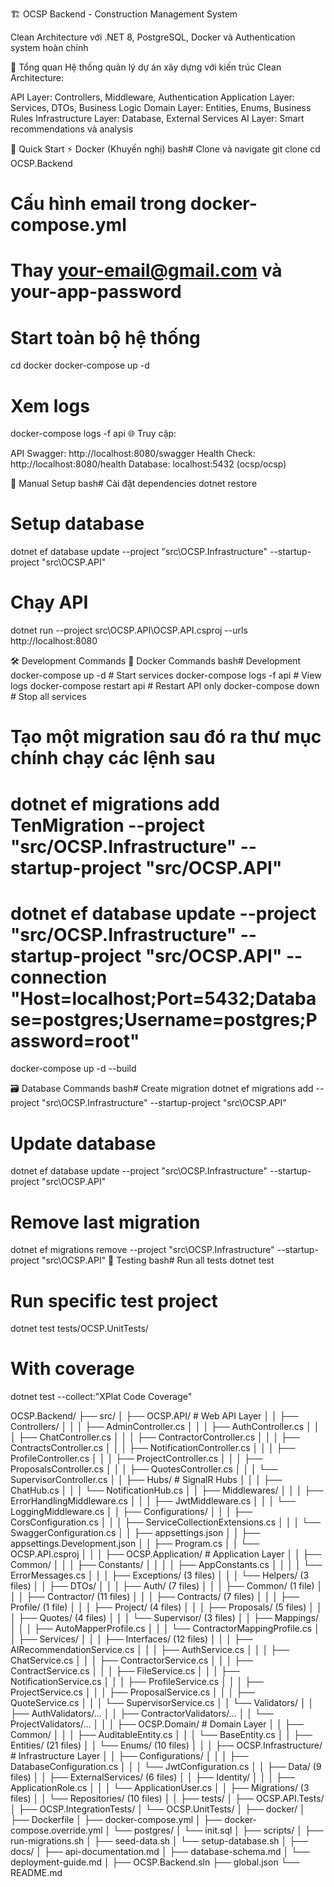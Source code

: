 🏗️ OCSP Backend - Construction Management System

Clean Architecture với .NET 8, PostgreSQL, Docker và Authentication system hoàn chỉnh

🎯 Tổng quan
Hệ thống quản lý dự án xây dựng với kiến trúc Clean Architecture:

API Layer: Controllers, Middleware, Authentication
Application Layer: Services, DTOs, Business Logic
Domain Layer: Entities, Enums, Business Rules
Infrastructure Layer: Database, External Services
AI Layer: Smart recommendations và analysis

🚀 Quick Start
⚡ Docker (Khuyến nghị)
bash# Clone và navigate
git clone <repository-url>
cd OCSP.Backend

# Cấu hình email trong docker-compose.yml

# Thay your-email@gmail.com và your-app-password

# Start toàn bộ hệ thống

cd docker
docker-compose up -d

# Xem logs

docker-compose logs -f api
🌐 Truy cập:

API Swagger: http://localhost:8080/swagger
Health Check: http://localhost:8080/health
Database: localhost:5432 (ocsp/ocsp)

🔧 Manual Setup
bash# Cài đặt dependencies
dotnet restore

# Setup database

dotnet ef database update --project "src\OCSP.Infrastructure" --startup-project "src\OCSP.API"

# Chạy API

dotnet run --project src\OCSP.API\OCSP.API.csproj --urls http://localhost:8080

🛠️ Development Commands
🐳 Docker Commands
bash# Development
docker-compose up -d # Start services
docker-compose logs -f api # View logs
docker-compose restart api # Restart API only
docker-compose down # Stop all services

# Tạo một migration sau đó ra thư mục chính chạy các lệnh sau

# dotnet ef migrations add TenMigration --project "src/OCSP.Infrastructure" --startup-project "src/OCSP.API"

# dotnet ef database update --project "src/OCSP.Infrastructure" --startup-project "src/OCSP.API" --connection "Host=localhost;Port=5432;Database=postgres;Username=postgres;Password=root"

docker-compose up -d --build

🗃️ Database Commands
bash# Create migration
dotnet ef migrations add <MigrationName> --project "src\OCSP.Infrastructure" --startup-project "src\OCSP.API"

# Update database

dotnet ef database update --project "src\OCSP.Infrastructure" --startup-project "src\OCSP.API"

# Remove last migration

dotnet ef migrations remove --project "src\OCSP.Infrastructure" --startup-project "src\OCSP.API"
🧪 Testing
bash# Run all tests
dotnet test

# Run specific test project

dotnet test tests/OCSP.UnitTests/

# With coverage

dotnet test --collect:"XPlat Code Coverage"

OCSP.Backend/
├── src/
│ ├── OCSP.API/ # Web API Layer
│ │ ├── Controllers/
│ │ │ ├── AdminController.cs
│ │ │ ├── AuthController.cs
│ │ │ ├── ChatController.cs
│ │ │ ├── ContractorController.cs
│ │ │ ├── ContractsController.cs
│ │ │ ├── NotificationController.cs
│ │ │ ├── ProfileController.cs
│ │ │ ├── ProjectController.cs
│ │ │ ├── ProposalsController.cs
│ │ │ ├── QuotesController.cs
│ │ │ └── SupervisorController.cs
│ │ ├── Hubs/ # SignalR Hubs
│ │ │ ├── ChatHub.cs
│ │ │ └── NotificationHub.cs
│ │ ├── Middlewares/
│ │ │ ├── ErrorHandlingMiddleware.cs
│ │ │ ├── JwtMiddleware.cs
│ │ │ └── LoggingMiddleware.cs
│ │ ├── Configurations/
│ │ │ ├── CorsConfiguration.cs
│ │ │ ├── ServiceCollectionExtensions.cs
│ │ │ └── SwaggerConfiguration.cs
│ │ ├── appsettings.json
│ │ ├── appsettings.Development.json
│ │ ├── Program.cs
│ │ └── OCSP.API.csproj
│ │
│ ├── OCSP.Application/ # Application Layer
│ │ ├── Common/
│ │ │ ├── Constants/
│ │ │ │ ├── AppConstants.cs
│ │ │ │ └── ErrorMessages.cs
│ │ │ ├── Exceptions/ (3 files)
│ │ │ └── Helpers/ (3 files)
│ │ ├── DTOs/
│ │ │ ├── Auth/ (7 files)
│ │ │ ├── Common/ (1 file)
│ │ │ ├── Contractor/ (11 files)
│ │ │ ├── Contracts/ (7 files)
│ │ │ ├── Profile/ (1 file)
│ │ │ ├── Project/ (4 files)
│ │ │ ├── Proposals/ (5 files)
│ │ │ ├── Quotes/ (4 files)
│ │ │ └── Supervisor/ (3 files)
│ │ ├── Mappings/
│ │ │ ├── AutoMapperProfile.cs
│ │ │ └── ContractorMappingProfile.cs
│ │ ├── Services/
│ │ │ ├── Interfaces/ (12 files)
│ │ │ ├── AIRecommendationService.cs
│ │ │ ├── AuthService.cs
│ │ │ ├── ChatService.cs
│ │ │ ├── ContractorService.cs
│ │ │ ├── ContractService.cs
│ │ │ ├── FileService.cs
│ │ │ ├── NotificationService.cs
│ │ │ ├── ProfileService.cs
│ │ │ ├── ProjectService.cs
│ │ │ ├── ProposalService.cs
│ │ │ ├── QuoteService.cs
│ │ │ └── SupervisorService.cs
│ │ └── Validators/
│ │ ├── AuthValidators/...
│ │ ├── ContractorValidators/...
│ │ └── ProjectValidators/...
│ │
│ ├── OCSP.Domain/ # Domain Layer
│ │ ├── Common/
│ │ │ ├── AuditableEntity.cs
│ │ │ └── BaseEntity.cs
│ │ ├── Entities/ (21 files)
│ │ └── Enums/ (10 files)
│ │
│ ├── OCSP.Infrastructure/ # Infrastructure Layer
│ │ ├── Configurations/
│ │ │ ├── DatabaseConfiguration.cs
│ │ │ └── JwtConfiguration.cs
│ │ ├── Data/ (9 files)
│ │ ├── ExternalServices/ (6 files)
│ │ ├── Identity/
│ │ │ ├── ApplicationRole.cs
│ │ │ └── ApplicationUser.cs
│ │ ├── Migrations/ (3 files)
│ │ └── Repositories/ (10 files)
│ │
├── tests/
│ ├── OCSP.API.Tests/
│ ├── OCSP.IntegrationTests/
│ └── OCSP.UnitTests/
│
├── docker/
│ ├── Dockerfile
│ ├── docker-compose.yml
│ ├── docker-compose.override.yml
│ └── postgres/
│ └── init.sql
│
├── scripts/
│ ├── run-migrations.sh
│ ├── seed-data.sh
│ └── setup-database.sh
│
├── docs/
│ ├── api-documentation.md
│ ├── database-schema.md
│ └── deployment-guide.md
│
├── OCSP.Backend.sln
├── global.json
└── README.md
